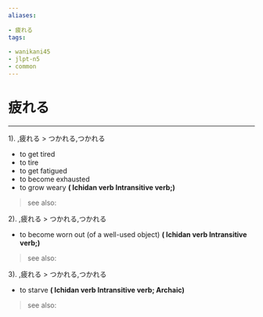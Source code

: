 ```yaml
---
aliases:
    
- 疲れる
tags:
    
- wanikani45
- jlpt-n5
- common
---
```


# 疲れる
---
1).
,疲れる > つかれる,つかれる

- to get tired
- to tire
- to get fatigued
- to become exhausted
- to grow weary
**( Ichidan verb Intransitive verb;)**
> see also: 
            
2).
,疲れる > つかれる,つかれる

- to become worn out (of a well-used object)
**( Ichidan verb Intransitive verb;)**
> see also: 
            
3).
,疲れる > つかれる,つかれる

- to starve
**( Ichidan verb Intransitive verb; Archaic)**
> see also: 
            